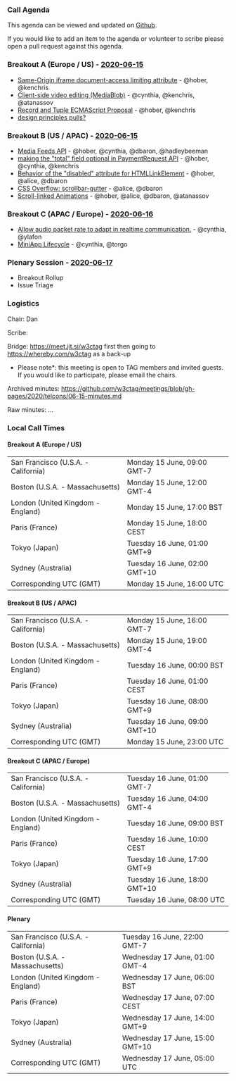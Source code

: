 ### Call Agenda

This agenda can be viewed and updated on [Github](https://github.com/w3ctag/meetings/blob/gh-pages/2020/telcons/06-15-agenda.md).

If you would like to add an item to the agenda or volunteer to scribe please open a pull request against this agenda.

### Breakout A (Europe / US) - [2020-06-15](https://www.timeanddate.com/worldclock/converter.html?iso=20200615T160000&p1=224&p2=43&p3=136&p4=195&p5=248&p6=240)

* [Same-Origin iframe document-access limiting attribute](https://github.com/w3ctag/design-reviews/issues/397) - @hober, @kenchris
* [Client-side video editing (MediaBlob)](https://github.com/w3ctag/design-reviews/issues/514) - @cynthia, @kenchris, @atanassov
* [Record and Tuple ECMAScript Proposal](https://github.com/w3ctag/design-reviews/issues/518) - @hober, @kenchris
* [design principles pulls?](https://github.com/w3ctag/design-principles/pulls)

### Breakout B (US / APAC) - [2020-06-15](https://www.timeanddate.com/worldclock/converter.html?iso=20200615T230000&p1=224&p2=43&p3=136&p4=195&p5=248&p6=240)

* [Media Feeds API](https://github.com/w3ctag/design-reviews/issues/477) - @hober, @cynthia, @dbaron, @hadleybeeman
* [making the "total" field optional in PaymentRequest API](https://github.com/w3ctag/design-reviews/issues/512) - @hober, @cynthia, @kenchris
* [Behavior of the "disabled" attribute for HTMLLinkElement](https://github.com/w3ctag/design-reviews/issues/519) - @hober, @alice, @dbaron
* [CSS Overflow: scrollbar-gutter](https://github.com/w3ctag/design-reviews/issues/520) - @alice, @dbaron
* [Scroll-linked Animations](https://github.com/w3ctag/design-reviews/issues/521) - @hober, @alice, @dbaron, @atanassov

### Breakout C (APAC / Europe) - [2020-06-16](https://www.timeanddate.com/worldclock/converter.html?iso=20200616T080000&p1=224&p2=43&p3=136&p4=195&p5=248&p6=240)

* [Allow audio packet rate to adapt in realtime communication.](https://github.com/w3ctag/design-reviews/issues/517) - @cynthia, @ylafon
* [MiniApp Lifecycle](https://github.com/w3ctag/design-reviews/issues/523) - @cynthia, @torgo

### Plenary Session - [2020-06-17](https://www.timeanddate.com/worldclock/converter.html?iso=20200617T050000&p1=224&p2=43&p3=136&p4=195&p5=248&p6=240)

* Breakout Rollup
* Issue Triage

### Logistics

Chair: Dan

Scribe:

Bridge: https://meet.jit.si/w3ctag first then going to https://whereby.com/w3ctag as a back-up

* Please note*: this meeting is open to TAG members and invited guests. If you would like to participate, please email the chairs.

Archived minutes: https://github.com/w3ctag/meetings/blob/gh-pages/2020/telcons/06-15-minutes.md

Raw minutes: ...


### Local Call Times

#### Breakout A (Europe / US)

<table>
<tr><td> San Francisco (U.S.A. - California) <td> Monday 15 June, 09:00 GMT-7</td></tr>
<tr><td> Boston (U.S.A. - Massachusetts) <td> Monday 15 June, 12:00 GMT-4</td></tr>
<tr><td> London (United Kingdom - England) <td> Monday 15 June, 17:00 BST</td></tr>
<tr><td> Paris (France) <td> Monday 15 June, 18:00 CEST</td></tr>
<tr><td> Tokyo (Japan) <td> Tuesday 16 June, 01:00 GMT+9</td></tr>
<tr><td> Sydney (Australia) <td> Tuesday 16 June, 02:00 GMT+10</td></tr>
<tr><td> Corresponding UTC (GMT) <td> Monday 15 June, 16:00 UTC</td></tr>
</table>

#### Breakout B (US / APAC)

<table>
<tr><td> San Francisco (U.S.A. - California) <td> Monday 15 June, 16:00 GMT-7</td></tr>
<tr><td> Boston (U.S.A. - Massachusetts) <td> Monday 15 June, 19:00 GMT-4</td></tr>
<tr><td> London (United Kingdom - England) <td> Tuesday 16 June, 00:00 BST</td></tr>
<tr><td> Paris (France) <td> Tuesday 16 June, 01:00 CEST</td></tr>
<tr><td> Tokyo (Japan) <td> Tuesday 16 June, 08:00 GMT+9</td></tr>
<tr><td> Sydney (Australia) <td> Tuesday 16 June, 09:00 GMT+10</td></tr>
<tr><td> Corresponding UTC (GMT) <td> Monday 15 June, 23:00 UTC</td></tr>
</table>

#### Breakout C (APAC / Europe)

<table>
<tr><td> San Francisco (U.S.A. - California) <td> Tuesday 16 June, 01:00 GMT-7</td></tr>
<tr><td> Boston (U.S.A. - Massachusetts) <td> Tuesday 16 June, 04:00 GMT-4</td></tr>
<tr><td> London (United Kingdom - England) <td> Tuesday 16 June, 09:00 BST</td></tr>
<tr><td> Paris (France) <td> Tuesday 16 June, 10:00 CEST</td></tr>
<tr><td> Tokyo (Japan) <td> Tuesday 16 June, 17:00 GMT+9</td></tr>
<tr><td> Sydney (Australia) <td> Tuesday 16 June, 18:00 GMT+10</td></tr>
<tr><td> Corresponding UTC (GMT) <td> Tuesday 16 June, 08:00 UTC</td></tr>
</table>

#### Plenary

<table>
<tr><td> San Francisco (U.S.A. - California) <td> Tuesday 16 June, 22:00 GMT-7</td></tr>
<tr><td> Boston (U.S.A. - Massachusetts) <td> Wednesday 17 June, 01:00 GMT-4</td></tr>
<tr><td> London (United Kingdom - England) <td> Wednesday 17 June, 06:00 BST</td></tr>
<tr><td> Paris (France) <td> Wednesday 17 June, 07:00 CEST</td></tr>
<tr><td> Tokyo (Japan) <td> Wednesday 17 June, 14:00 GMT+9</td></tr>
<tr><td> Sydney (Australia) <td> Wednesday 17 June, 15:00 GMT+10</td></tr>
<tr><td> Corresponding UTC (GMT) <td> Wednesday 17 June, 05:00 UTC</td></tr>
</table>
